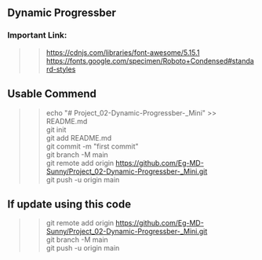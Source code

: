 ## Dynamic Progressber

### Important Link: 
>> https://cdnjs.com/libraries/font-awesome/5.15.1
>> https://fonts.google.com/specimen/Roboto+Condensed#standard-styles

## Usable Commend <br>

>> echo "# Project_02-Dynamic-Progressber-_Mini" >> README.md <br> 
>> git init <br>
>> git add README.md <br>
>> git commit -m "first commit" <br>
>> git branch -M main <br>
>> git remote add origin https://github.com/Eg-MD-Sunny/Project_02-Dynamic-Progressber-_Mini.git <br>
>> git push -u origin main <br>

## If update using this code <br> 
>> git remote add origin https://github.com/Eg-MD-Sunny/Project_02-Dynamic-Progressber-_Mini.git <br> 
>> git branch -M main <br> 
>> git push -u origin main <br> 
